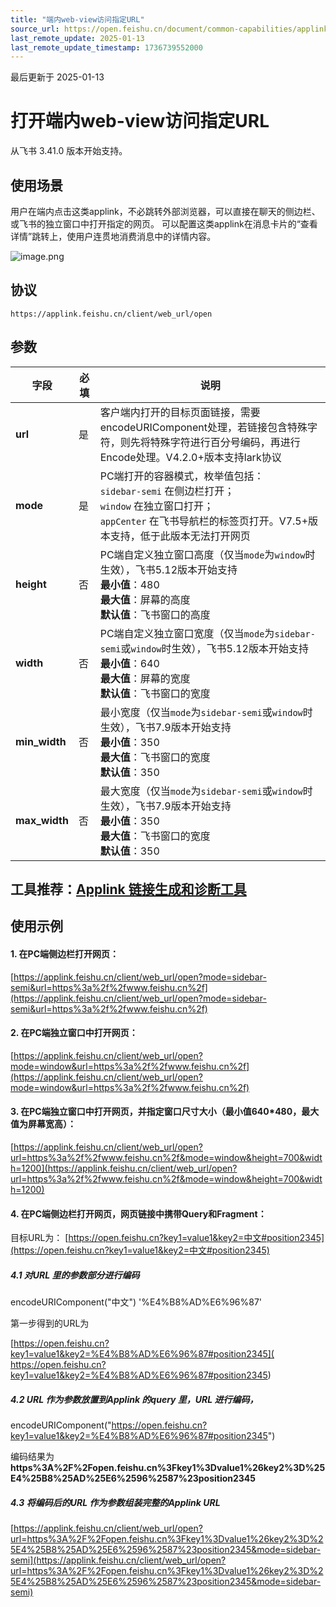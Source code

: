 ```yaml
---
title: "端内web-view访问指定URL"
source_url: https://open.feishu.cn/document/common-capabilities/applink-protocol/supported-protocol/open-the-web-view-in-feishu-to-access-the-specified-url
last_remote_update: 2025-01-13
last_remote_update_timestamp: 1736739552000
---
```

最后更新于 2025-01-13

# 打开端内web-view访问指定URL 
从飞书 3.41.0 版本开始支持。
## 使用场景
用户在端内点击这类applink，不必跳转外部浏览器，可以直接在聊天的侧边栏、或飞书的独立窗口中打开指定的网页。
可以配置这类applink在消息卡片的“查看详情”跳转上，使用户连贯地消费消息中的详情内容。

![image.png](https://sf3-cn.feishucdn.com/obj/open-platform-opendoc/761f68be5274fea59bf8145489633c88_Z6KZ6NyGCh.png?height=962&lazyload=true&maxWidth=600&width=1649)
## 协议
`https://applink.feishu.cn/client/web_url/open`
##  参数

| 字段         | 必填           | 说明        | 
| --------- | --------------- | -------   | 
|**url** |    是      | 客户端内打开的目标页面链接，需要encodeURIComponent处理，若链接包含特殊字符，则先将特殊字符进行百分号编码，再进行Encode处理。V4.2.0+版本支持lark协议 | 
|**mode** | 是 | PC端打开的容器模式，枚举值包括：<br>`sidebar-semi` 在侧边栏打开；<br>`window` 在独立窗口打开； <br> `appCenter` 在飞书导航栏的标签页打开。V7.5+版本支持，低于此版本无法打开网页 |
|**height** | 否 | PC端自定义独立窗口高度（仅当`mode`为`window`时生效），飞书5.12版本开始支持<br>**最小值**：480<br>**最大值**：屏幕的高度<br>**默认值**：飞书窗口的高度 | 
|**width** | 否 | PC端自定义独立窗口宽度（仅当`mode`为`sidebar-semi`或`window`时生效），飞书5.12版本开始支持<br>**最小值**：640<br>**最大值**：屏幕的宽度<br>**默认值**：飞书窗口的宽度 | 
|**min_width** | 否 | 最小宽度（仅当`mode`为`sidebar-semi`或`window`时生效），飞书7.9版本开始支持<br> **最小值**：350<br>**最大值**：飞书窗口的宽度<br>**默认值**：350| 
|**max_width** | 否 | 最大宽度（仅当`mode`为`sidebar-semi`或`window`时生效），飞书7.9版本开始支持<br>  **最小值**：350<br>**最大值**：飞书窗口的宽度<br>**默认值**：350| 

## 工具推荐：[Applink 链接生成和诊断工具](https://webview.feishu.cn/applinktool?enter_from=weburl)

## 使用示例
#### 1. 在PC端侧边栏打开网页：

[https://applink.feishu.cn/client/web_url/open?mode=sidebar-semi&url=https%3a%2f%2fwww.feishu.cn%2f](https://applink.feishu.cn/client/web_url/open?mode=sidebar-semi&url=https%3a%2f%2fwww.feishu.cn%2f)

#### 2. 在PC端独立窗口中打开网页：

[https://applink.feishu.cn/client/web_url/open?mode=window&url=https%3a%2f%2fwww.feishu.cn%2f](https://applink.feishu.cn/client/web_url/open?mode=window&url=https%3a%2f%2fwww.feishu.cn%2f)

#### 3. 在PC端独立窗口中打开网页，并指定窗口尺寸大小（最小值640*480，最大值为屏幕宽高）：

[https://applink.feishu.cn/client/web_url/open?url=https%3a%2f%2fwww.feishu.cn%2f&mode=window&height=700&width=1200](https://applink.feishu.cn/client/web_url/open?url=https%3a%2f%2fwww.feishu.cn%2f&mode=window&height=700&width=1200)

#### 4. 在PC端侧边栏打开网页，网页链接中携带Query和Fragment：
目标URL为： [https://open.feishu.cn?key1=value1&key2=中文#position2345](https://open.feishu.cn?key1=value1&key2=中文#position2345)
##### 4.1 对URL 里的参数部分进行编码 
encodeURIComponent("中文") '%E4%B8%AD%E6%96%87'

第一步得到的URL为 

[https://open.feishu.cn?key1=value1&key2=%E4%B8%AD%E6%96%87#position2345]( https://open.feishu.cn?key1=value1&key2=%E4%B8%AD%E6%96%87#position2345)
##### 4.2 URL 作为参数放置到Applink 的query 里，URL 进行编码， 
encodeURIComponent("https://open.feishu.cn?key1=value1&key2=%E4%B8%AD%E6%96%87#position2345")

编码结果为
**https%3A%2F%2Fopen.feishu.cn%3Fkey1%3Dvalue1%26key2%3D%25E4%25B8%25AD%25E6%2596%2587%23position2345**

##### 4.3 将编码后的URL 作为参数组装完整的Applink URL
[https://applink.feishu.cn/client/web_url/open?url=https%3A%2F%2Fopen.feishu.cn%3Fkey1%3Dvalue1%26key2%3D%25E4%25B8%25AD%25E6%2596%2587%23position2345&mode=sidebar-semi](https://applink.feishu.cn/client/web_url/open?url=https%3A%2F%2Fopen.feishu.cn%3Fkey1%3Dvalue1%26key2%3D%25E4%25B8%25AD%25E6%2596%2587%23position2345&mode=sidebar-semi)
